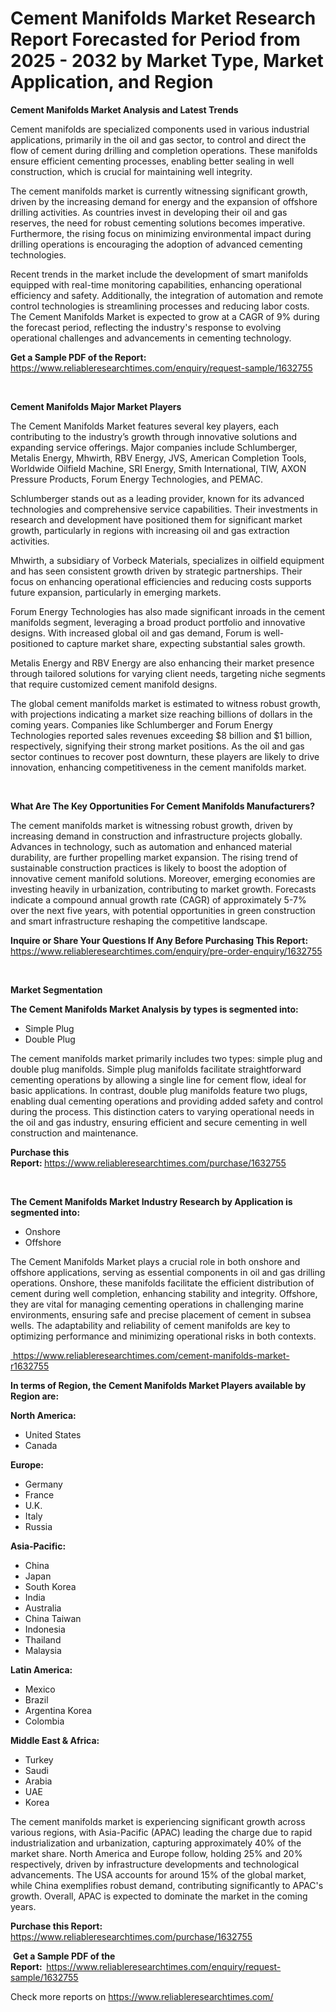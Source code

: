<p><h1>Cement Manifolds Market Research Report Forecasted for Period from 2025 -  2032 by Market Type, Market Application, and Region</h1></p><p><strong>Cement Manifolds Market Analysis and Latest Trends</strong></p>
<p><p>Cement manifolds are specialized components used in various industrial applications, primarily in the oil and gas sector, to control and direct the flow of cement during drilling and completion operations. These manifolds ensure efficient cementing processes, enabling better sealing in well construction, which is crucial for maintaining well integrity. </p><p>The cement manifolds market is currently witnessing significant growth, driven by the increasing demand for energy and the expansion of offshore drilling activities. As countries invest in developing their oil and gas reserves, the need for robust cementing solutions becomes imperative. Furthermore, the rising focus on minimizing environmental impact during drilling operations is encouraging the adoption of advanced cementing technologies. </p><p>Recent trends in the market include the development of smart manifolds equipped with real-time monitoring capabilities, enhancing operational efficiency and safety. Additionally, the integration of automation and remote control technologies is streamlining processes and reducing labor costs. The Cement Manifolds Market is expected to grow at a CAGR of 9% during the forecast period, reflecting the industry's response to evolving operational challenges and advancements in cementing technology.</p></p>
<p><strong>Get a Sample PDF of the Report:&nbsp;</strong> <a href="https://www.reliableresearchtimes.com/enquiry/request-sample/1632755?utm_campaign=3214&utm_medium=2&utm_source=Github&utm_content=ia&utm_term=29032025&utm_id=cement-manifolds">https://www.reliableresearchtimes.com/enquiry/request-sample/1632755</a></p>
<p>&nbsp;</p>
<p><strong>Cement Manifolds Major Market Players</strong></p>
<p><p>The Cement Manifolds Market features several key players, each contributing to the industry’s growth through innovative solutions and expanding service offerings. Major companies include Schlumberger, Metalis Energy, Mhwirth, RBV Energy, JVS, American Completion Tools, Worldwide Oilfield Machine, SRI Energy, Smith International, TIW, AXON Pressure Products, Forum Energy Technologies, and PEMAC. </p><p>Schlumberger stands out as a leading provider, known for its advanced technologies and comprehensive service capabilities. Their investments in research and development have positioned them for significant market growth, particularly in regions with increasing oil and gas extraction activities.</p><p>Mhwirth, a subsidiary of Vorbeck Materials, specializes in oilfield equipment and has seen consistent growth driven by strategic partnerships. Their focus on enhancing operational efficiencies and reducing costs supports future expansion, particularly in emerging markets.</p><p>Forum Energy Technologies has also made significant inroads in the cement manifolds segment, leveraging a broad product portfolio and innovative designs. With increased global oil and gas demand, Forum is well-positioned to capture market share, expecting substantial sales growth.</p><p>Metalis Energy and RBV Energy are also enhancing their market presence through tailored solutions for varying client needs, targeting niche segments that require customized cement manifold designs.</p><p>The global cement manifolds market is estimated to witness robust growth, with projections indicating a market size reaching billions of dollars in the coming years. Companies like Schlumberger and Forum Energy Technologies reported sales revenues exceeding $8 billion and $1 billion, respectively, signifying their strong market positions. As the oil and gas sector continues to recover post downturn, these players are likely to drive innovation, enhancing competitiveness in the cement manifolds market.</p></p>
<p>&nbsp;</p>
<p><strong>What Are The Key Opportunities For Cement Manifolds Manufacturers?</strong></p>
<p><p>The cement manifolds market is witnessing robust growth, driven by increasing demand in construction and infrastructure projects globally. Advances in technology, such as automation and enhanced material durability, are further propelling market expansion. The rising trend of sustainable construction practices is likely to boost the adoption of innovative cement manifold solutions. Moreover, emerging economies are investing heavily in urbanization, contributing to market growth. Forecasts indicate a compound annual growth rate (CAGR) of approximately 5-7% over the next five years, with potential opportunities in green construction and smart infrastructure reshaping the competitive landscape.</p></p>
<p><strong>Inquire or Share Your Questions If Any Before Purchasing This Report:</strong> <a href="https://www.reliableresearchtimes.com/enquiry/pre-order-enquiry/1632755?utm_campaign=3214&utm_medium=2&utm_source=Github&utm_content=ia&utm_term=29032025&utm_id=cement-manifolds">https://www.reliableresearchtimes.com/enquiry/pre-order-enquiry/1632755</a></p>
<p>&nbsp;</p>
<p><strong>Market Segmentation</strong></p>
<p><strong>The Cement Manifolds Market Analysis by types is segmented into:</strong></p>
<p><ul><li>Simple Plug</li><li>Double Plug</li></ul></p>
<p><p>The cement manifolds market primarily includes two types: simple plug and double plug manifolds. Simple plug manifolds facilitate straightforward cementing operations by allowing a single line for cement flow, ideal for basic applications. In contrast, double plug manifolds feature two plugs, enabling dual cementing operations and providing added safety and control during the process. This distinction caters to varying operational needs in the oil and gas industry, ensuring efficient and secure cementing in well construction and maintenance.</p></p>
<p><strong>Purchase this Report:&nbsp;</strong><a href="https://www.reliableresearchtimes.com/purchase/1632755?utm_campaign=3214&utm_medium=2&utm_source=Github&utm_content=ia&utm_term=29032025&utm_id=cement-manifolds">https://www.reliableresearchtimes.com/purchase/1632755</a></p>
<p>&nbsp;</p>
<p><strong>The Cement Manifolds Market Industry Research by Application is segmented into:</strong></p>
<p><ul><li>Onshore</li><li>Offshore</li></ul></p>
<p><p>The Cement Manifolds Market plays a crucial role in both onshore and offshore applications, serving as essential components in oil and gas drilling operations. Onshore, these manifolds facilitate the efficient distribution of cement during well completion, enhancing stability and integrity. Offshore, they are vital for managing cementing operations in challenging marine environments, ensuring safe and precise placement of cement in subsea wells. The adaptability and reliability of cement manifolds are key to optimizing performance and minimizing operational risks in both contexts.</p></p>
<p><a href="https://www.reliableresearchtimes.com/cement-manifolds-market-r1632755?utm_campaign=3214&utm_medium=2&utm_source=Github&utm_content=ia&utm_term=29032025&utm_id=cement-manifolds">&nbsp;https://www.reliableresearchtimes.com/cement-manifolds-market-r1632755</a></p>
<p><strong>In terms of Region, the Cement Manifolds Market Players available by Region are:</strong></p>
<p>
    <p> <strong> North America: </strong>
        <ul>
            <li>United States</li>
            <li>Canada</li>
        </ul>
        </p> 
    <p> <strong> Europe: </strong>
        <ul>
            <li>Germany</li>
            <li>France</li>
            <li>U.K.</li>
            <li>Italy</li>
            <li>Russia</li>
        </ul>
        </p> 
    <p> <strong> Asia-Pacific: </strong>
        <ul>
            <li>China</li>
            <li>Japan</li>
            <li>South Korea</li>
            <li>India</li>
            <li>Australia</li>
            <li>China Taiwan</li>
            <li>Indonesia</li>
            <li>Thailand</li>
            <li>Malaysia</li>
        </ul>
        </p> 
    <p> <strong> Latin America: </strong>
        <ul>
            <li>Mexico</li>
            <li>Brazil</li>
            <li>Argentina Korea</li>
            <li>Colombia</li>
        </ul>
        </p> 
    <p> <strong> Middle East & Africa: </strong>
        <ul>
            <li>Turkey</li>
            <li>Saudi</li>
            <li>Arabia</li>
            <li>UAE</li>
            <li>Korea</li>
        </ul>
    </p>
    </p>
<p><p>The cement manifolds market is experiencing significant growth across various regions, with Asia-Pacific (APAC) leading the charge due to rapid industrialization and urbanization, capturing approximately 40% of the market share. North America and Europe follow, holding 25% and 20% respectively, driven by infrastructure developments and technological advancements. The USA accounts for around 15% of the global market, while China exemplifies robust demand, contributing significantly to APAC's growth. Overall, APAC is expected to dominate the market in the coming years.</p></p>
<p><strong>Purchase this Report: </strong><a href="https://www.reliableresearchtimes.com/purchase/1632755?utm_campaign=3214&utm_medium=2&utm_source=Github&utm_content=ia&utm_term=29032025&utm_id=cement-manifolds">https://www.reliableresearchtimes.com/purchase/1632755</a></p>
<p>&nbsp;<strong>Get a Sample PDF of the Report:&nbsp;&nbsp;</strong><a href="https://www.reliableresearchtimes.com/enquiry/request-sample/1632755?utm_campaign=3214&utm_medium=2&utm_source=Github&utm_content=ia&utm_term=29032025&utm_id=cement-manifolds">https://www.reliableresearchtimes.com/enquiry/request-sample/1632755</a></p>
<p><strong></strong></p>
<p>Check more reports on <a href="https://www.reliableresearchtimes.com/?utm_campaign=3214&utm_medium=2&utm_source=Github&utm_content=ia&utm_term=29032025&utm_id=cement-manifolds">https://www.reliableresearchtimes.com/</a></p>